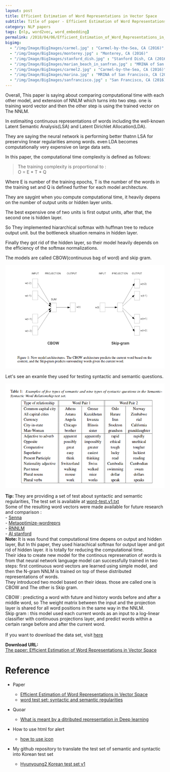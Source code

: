 ```yaml
---
layout: post
title: Efficient Estimation of Word Representations in Vector Space
subtitle: Title of paper - Efficient Estimation of Word Representations in Vector Space
category: NLP papers
tags: [nlp, word2vec, word_embedding]
permalink: /2018/04/06/Efficient_Estimation_of_Word_Representations_in_Vector_Space/
bigimg: 
  - "/img/Image/BigImages/carmel.jpg" : "Carmel-by-the-Sea, CA (2016)"
  - "/img/Image/BigImages/monterey.jpg" : "Monterey, CA (2016)"
  - "/img/Image/BigImages/stanford_dish.jpg" : "Stanford Dish, CA (2016)"
  - "/img/Image/BigImages/marian_beach_in_sanfran.jpg" : "MRINA of San Francisco, CA (2016)"
  - "/img/Image/BigImages/carmel2.jpg" : "Carmel-by-the-Sea, CA (2016)"
  - "/img/Image/BigImages/marina.jpg" : "MRINA of San Francisco, CA (2016)"
  - "/img/Image/BigImages/sanfrancisco.jpg" : "San Francisco, CA (2016)"
---
```


Overall, This paper is saying about comparing computational time with each other model, and extension of NNLM which turns into two step. one is training word vector and then the other step is using the trained vector on The NNLM.

In estimaiting continuous representations of words including the well-known Latent Semantic Analysis(LSA) and Latent Dirichlet Allocation(LDA). 

They are saying the neural network is performing better thatnn LSA for preserving linear regularities among words. even LDA becomes computationally very expensive on large data sets.

In this paper, the computational time complexity is defined as follows: 

> The training complexity is proportional to :    
> O = E * T * Q

Where E is number of the training epochs, T is the number of the words in the training set and Q is defined further for each model architecture.

They are saygint when you compute computational time, it heavily depens on the number of output units or hidden layer units. 

The best expensive one of two units is first output units, after that, the second one is hidden layer.

So They implemented hiararchical softmax with huffman tree to reduce  output unit. but the bottleneck situation remains in hidden layer. 

Finally they got rid of the hidden layer, so their model heavily depends on the efficiency of the softmax normalizations.

The models are called CBOW(continuous bag of word) and skip gram. 

![](/img/Image/NaturalLanguageProcessing/NLPLabs/Paper_Investigation/Word2Vec/2018-04-06-Efficient_Estimation_of_Word_Representations_in_Vector_Space/Word2vec_models.png)

Let's see an examle they used for testing syntactic and semantic questions. 

![](/img/Image/NaturalLanguageProcessing/NLPLabs/Paper_Investigation/Word2Vec/2018-04-06-Efficient_Estimation_of_Word_Representations_in_Vector_Space/Example_of_five_types_of_semantic_and_nine_types_of_syntactic_qeustion.png)


<div class="alert alert-success" role="alert"><i class="fa fa-check-square-o"></i> <b>Tip: </b>
They are providing a set of test about syntactic and semantic regularities, The test set is available at <a href="http://www.fit.vutbr.cz/~imikolov/rnnlm/word-test.v1.txt">word-test.v1.txt</a><br/>
Some of the resulting word vectors were made available for future research and comparison : <br/>
  - <a href="http://ronan.collobert.com/senna/">Senna</a><br/>
  - <a href="http://metaoptimize.com/projects/wordreprs/">Metaoptimize-wordreprs</a><br/>
  - <a href="http://www.fit.vutbr.cz/~imikolov/rnnlm/">RNNLM</a><br/>
  - <a href="http://ai.stanford.edu/~ehhuang/">AI stanford</a><br/>
</div>


<div class="alert alert-info" role="alert"><i class="fa fa-info-circle"></i> <b>Note: </b>
It is was found that computational time depens on output and hidden layer, But In thi paper, they used hiarachical softmax for output layer and got rid of hidden layer. it is totally for reducing the computational time. <br/>
Their idea to create new model for the continous represenation of words is from that neural network language model can successfully trained in two steps: first continuous word vectors are learned using simple model, and then the N-gram NNLM is trained on top of these distributed representations of words.  <br/>
They introduced two model based on their ideas. those are called one is CBOW and The other is Skip gram. <br/>

CBOW : predicting a word with future and history words before and after a middle word, so The weight matrix between the input and the projection layer is shared for all word positions in the same way in the NNLM. <br/>
Skip gram : this model used each current words as an input to a log-linear classifier with continuous projections layer, and predict words within a certain range before and after the current word.  <br/>
</br>
If you want to download the data set, visit <a href="http://www.fit.vutbr.cz/~imikolov/rnnlm/word-test.v1.txt">here</a> 
</div>
  
  
<div class="alert alert-success" role="alert"><i class="fa fa-paperclip fa-lg"></i> <b>Download URL: </b><br>
  <a href="https://arxiv.org/abs/1301.3781v3">The paper: Efficient Estimation of Word Representations in Vector Space</a>
</div>

# Reference 

- Paper 
  - [Efficient Estimation of Word Representations in Vector Space](https://arxiv.org/abs/1301.3781v3)
  - [word test set: syntactic and semantic regularities](http://www.fit.vutbr.cz/~imikolov/rnnlm/word-test.v1.txt) 
 
- Quoar
  - [What is meant by a ditributed representation in Deep learning](https://www.quora.com/Deep-Learning-What-is-meant-by-a-distributed-representation) 
 
- How to use html for alert
  - [how to use icon](http://idratherbewriting.com/documentation-theme-jekyll/mydoc_icons.html)
  
- My github repository to translate the test set of semantic and syntactic into Korean test set
  - [Hyunyoung2 Korean test set v1](https://github.com/hyunyoung2/Hyunyoung2_Korean_test_set_v1)
